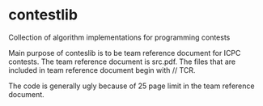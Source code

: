 # contestlib

Collection of algorithm implementations for programming contests

Main purpose of conteslib is to be team reference document for ICPC contests. The team reference document is src.pdf. The files that are included in team reference document begin with // TCR. 

The code is generally ugly because of 25 page limit in the team reference document.
